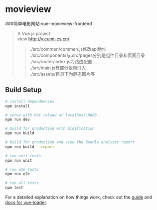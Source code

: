 # movieview
###简单电影网站:vue-movieview-frontend
> A Vue.js project  
>view http://v.cumt-cs.cn/  
>>./src/commen/commen.js修改api地址  
>>./src/components与.src/pages分别是组件目录和页面目录  
>>./src/router/index.js为路由配置  
>>./src/main.js有部分依赖引入  
>>./src/assets/目录下为静态图片等  

## Build Setup

``` bash
# install dependencies
npm install

# serve with hot reload at localhost:8080
npm run dev

# build for production with minification
npm run build

# build for production and view the bundle analyzer report
npm run build --report

# run unit tests
npm run unit

# run e2e tests
npm run e2e

# run all tests
npm test
```

For a detailed explanation on how things work, check out the [guide](http://vuejs-templates.github.io/webpack/) and [docs for vue-loader](http://vuejs.github.io/vue-loader).
